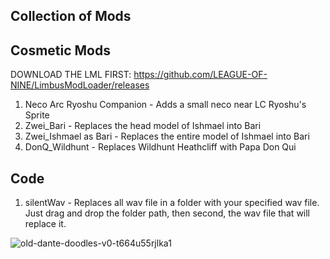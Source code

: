## Collection of Mods 


## Cosmetic Mods

DOWNLOAD THE LML FIRST: https://github.com/LEAGUE-OF-NINE/LimbusModLoader/releases

1) Neco Arc Ryoshu Companion - Adds a small neco near LC Ryoshu's Sprite
2) Zwei_Bari - Replaces the head model of Ishmael into Bari
3) Zwei_Ishmael as Bari - Replaces the entire model of Ishmael into Bari
4) DonQ_Wildhunt - Replaces Wildhunt Heathcliff with Papa Don Qui

## Code

1) silentWav - Replaces all wav file in a folder with your specified wav file. Just drag and drop the folder path, then second, the wav file that will replace it.
   

![old-dante-doodles-v0-t664u55rjlka1](https://github.com/user-attachments/assets/a8ad26c2-a32b-431d-b72c-bc2baf3de162)

